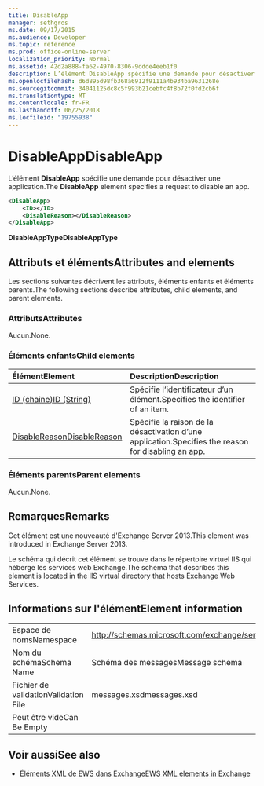 ```yaml
---
title: DisableApp
manager: sethgros
ms.date: 09/17/2015
ms.audience: Developer
ms.topic: reference
ms.prod: office-online-server
localization_priority: Normal
ms.assetid: 42d2a888-fa62-4970-8306-9ddde4eeb1f0
description: L’élément DisableApp spécifie une demande pour désactiver une application.
ms.openlocfilehash: d6d895d98fb368a6912f9111a4b934ba9631268e
ms.sourcegitcommit: 34041125dc8c5f993b21cebfc4f8b72f0fd2cb6f
ms.translationtype: MT
ms.contentlocale: fr-FR
ms.lasthandoff: 06/25/2018
ms.locfileid: "19755938"
---
```

# <a name="disableapp"></a><span data-ttu-id="cdd76-103">DisableApp</span><span class="sxs-lookup"><span data-stu-id="cdd76-103">DisableApp</span></span>

<span data-ttu-id="cdd76-104">L’élément **DisableApp** spécifie une demande pour désactiver une application.</span><span class="sxs-lookup"><span data-stu-id="cdd76-104">The **DisableApp** element specifies a request to disable an app.</span></span> 
  
```XML
<DisableApp>
    <ID></ID>
    <DisableReason></DisableReason>
</DisableApp>
```

 <span data-ttu-id="cdd76-105">**DisableAppType**</span><span class="sxs-lookup"><span data-stu-id="cdd76-105">**DisableAppType**</span></span>
## <a name="attributes-and-elements"></a><span data-ttu-id="cdd76-106">Attributs et éléments</span><span class="sxs-lookup"><span data-stu-id="cdd76-106">Attributes and elements</span></span>

<span data-ttu-id="cdd76-107">Les sections suivantes décrivent les attributs, éléments enfants et éléments parents.</span><span class="sxs-lookup"><span data-stu-id="cdd76-107">The following sections describe attributes, child elements, and parent elements.</span></span>
  
### <a name="attributes"></a><span data-ttu-id="cdd76-108">Attributs</span><span class="sxs-lookup"><span data-stu-id="cdd76-108">Attributes</span></span>

<span data-ttu-id="cdd76-109">Aucun.</span><span class="sxs-lookup"><span data-stu-id="cdd76-109">None.</span></span>
  
### <a name="child-elements"></a><span data-ttu-id="cdd76-110">Éléments enfants</span><span class="sxs-lookup"><span data-stu-id="cdd76-110">Child elements</span></span>

|<span data-ttu-id="cdd76-111">**Élément**</span><span class="sxs-lookup"><span data-stu-id="cdd76-111">**Element**</span></span>|<span data-ttu-id="cdd76-112">**Description**</span><span class="sxs-lookup"><span data-stu-id="cdd76-112">**Description**</span></span>|
|:-----|:-----|
|[<span data-ttu-id="cdd76-113">ID (chaîne)</span><span class="sxs-lookup"><span data-stu-id="cdd76-113">ID (String)</span></span>](id-string.md) <br/> |<span data-ttu-id="cdd76-114">Spécifie l’identificateur d’un élément.</span><span class="sxs-lookup"><span data-stu-id="cdd76-114">Specifies the identifier of an item.</span></span>  <br/> |
|[<span data-ttu-id="cdd76-115">DisableReason</span><span class="sxs-lookup"><span data-stu-id="cdd76-115">DisableReason</span></span>](disablereason.md) <br/> |<span data-ttu-id="cdd76-116">Spécifie la raison de la désactivation d’une application.</span><span class="sxs-lookup"><span data-stu-id="cdd76-116">Specifies the reason for disabling an app.</span></span>  <br/> |
   
### <a name="parent-elements"></a><span data-ttu-id="cdd76-117">Éléments parents</span><span class="sxs-lookup"><span data-stu-id="cdd76-117">Parent elements</span></span>

<span data-ttu-id="cdd76-118">Aucun.</span><span class="sxs-lookup"><span data-stu-id="cdd76-118">None.</span></span>
  
## <a name="remarks"></a><span data-ttu-id="cdd76-119">Remarques</span><span class="sxs-lookup"><span data-stu-id="cdd76-119">Remarks</span></span>

<span data-ttu-id="cdd76-120">Cet élément est une nouveauté d'Exchange Server 2013.</span><span class="sxs-lookup"><span data-stu-id="cdd76-120">This element was introduced in Exchange Server 2013.</span></span>
  
<span data-ttu-id="cdd76-121">Le schéma qui décrit cet élément se trouve dans le répertoire virtuel IIS qui héberge les services web Exchange.</span><span class="sxs-lookup"><span data-stu-id="cdd76-121">The schema that describes this element is located in the IIS virtual directory that hosts Exchange Web Services.</span></span>
  
## <a name="element-information"></a><span data-ttu-id="cdd76-122">Informations sur l'élément</span><span class="sxs-lookup"><span data-stu-id="cdd76-122">Element information</span></span>

|||
|:-----|:-----|
|<span data-ttu-id="cdd76-123">Espace de noms</span><span class="sxs-lookup"><span data-stu-id="cdd76-123">Namespace</span></span>  <br/> |http://schemas.microsoft.com/exchange/services/2006/messages  <br/> |
|<span data-ttu-id="cdd76-124">Nom du schéma</span><span class="sxs-lookup"><span data-stu-id="cdd76-124">Schema Name</span></span>  <br/> |<span data-ttu-id="cdd76-125">Schéma des messages</span><span class="sxs-lookup"><span data-stu-id="cdd76-125">Message schema</span></span>  <br/> |
|<span data-ttu-id="cdd76-126">Fichier de validation</span><span class="sxs-lookup"><span data-stu-id="cdd76-126">Validation File</span></span>  <br/> |<span data-ttu-id="cdd76-127">messages.xsd</span><span class="sxs-lookup"><span data-stu-id="cdd76-127">messages.xsd</span></span>  <br/> |
|<span data-ttu-id="cdd76-128">Peut être vide</span><span class="sxs-lookup"><span data-stu-id="cdd76-128">Can Be Empty</span></span>  <br/> ||
   
## <a name="see-also"></a><span data-ttu-id="cdd76-129">Voir aussi</span><span class="sxs-lookup"><span data-stu-id="cdd76-129">See also</span></span>

- [<span data-ttu-id="cdd76-130">Éléments XML de EWS dans Exchange</span><span class="sxs-lookup"><span data-stu-id="cdd76-130">EWS XML elements in Exchange</span></span>](ews-xml-elements-in-exchange.md)

